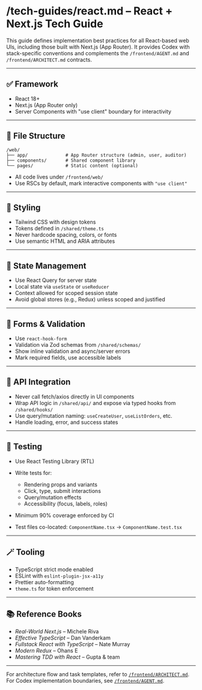 # /tech-guides/react.md – React + Next.js Tech Guide

This guide defines implementation best practices for all React-based web UIs, including those built with Next.js (App Router). It provides Codex with stack-specific conventions and complements the `/frontend/AGENT.md` and `/frontend/ARCHITECT.md` contracts.

---

## ✅ Framework

* React 18+
* Next.js (App Router only)
* Server Components with "use client" boundary for interactivity

---

## 🧭 File Structure

```
/web/
├── app/              # App Router structure (admin, user, auditor)
├── components/       # Shared component library
└── pages/            # Static content (optional)
```

* All code lives under `/frontend/web/`
* Use RSCs by default, mark interactive components with `"use client"`

---

## 🎨 Styling

* Tailwind CSS with design tokens
* Tokens defined in `/shared/theme.ts`
* Never hardcode spacing, colors, or fonts
* Use semantic HTML and ARIA attributes

---

## 🧠 State Management

* Use React Query for server state
* Local state via `useState` or `useReducer`
* Context allowed for scoped session state
* Avoid global stores (e.g., Redux) unless scoped and justified

---

## 🧾 Forms & Validation

* Use `react-hook-form`
* Validation via Zod schemas from `/shared/schemas/`
* Show inline validation and async/server errors
* Mark required fields, use accessible labels

---

## 🔌 API Integration

* Never call fetch/axios directly in UI components
* Wrap API logic in `/shared/api/` and expose via typed hooks from `/shared/hooks/`
* Use query/mutation naming: `useCreateUser`, `useListOrders`, etc.
* Handle loading, error, and success states

---

## 🧪 Testing

* Use React Testing Library (RTL)
* Write tests for:

  * Rendering props and variants
  * Click, type, submit interactions
  * Query/mutation effects
  * Accessibility (focus, labels, roles)
* Minimum 90% coverage enforced by CI
* Test files co-located: `ComponentName.tsx` → `ComponentName.test.tsx`

---

## 🪄 Tooling

* TypeScript strict mode enabled
* ESLint with `eslint-plugin-jsx-a11y`
* Prettier auto-formatting
* `theme.ts` for token enforcement

---

## 📚 Reference Books

* *Real-World Next.js* – Michele Riva
* *Effective TypeScript* – Dan Vanderkam
* *Fullstack React with TypeScript* – Nate Murray
* *Modern Redux* – Ohans E
* *Mastering TDD with React* – Gupta & team

---

For architecture flow and task templates, refer to [`/frontend/ARCHITECT.md`](../ARCHITECT.md).
For Codex implementation boundaries, see [`/frontend/AGENT.md`](../AGENT.md).

